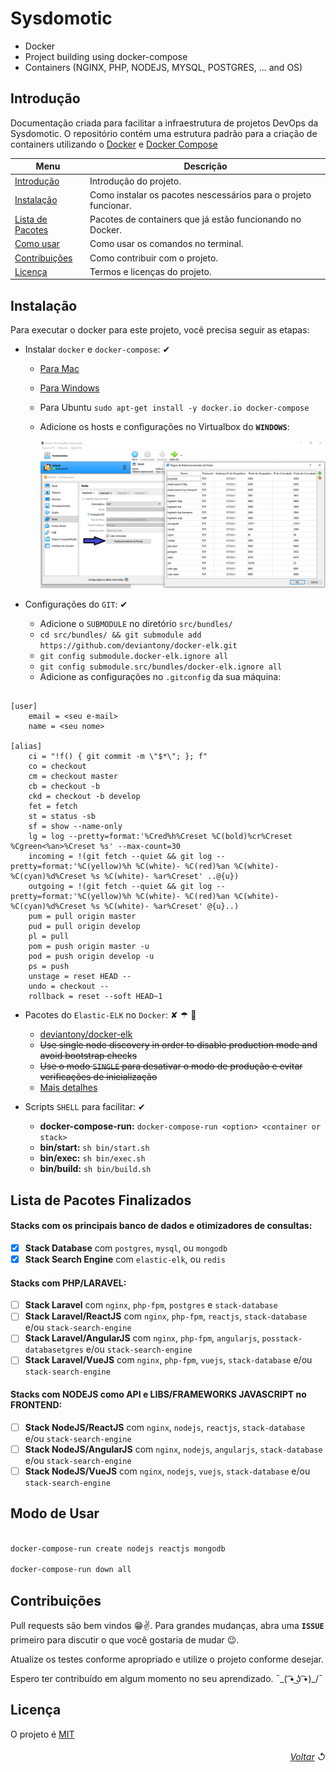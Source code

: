 

# Sysdomotic
* Docker
* Project building using docker-compose
* Containers (NGINX, PHP, NODEJS, MYSQL, POSTGRES, ... and OS)

## Introdução

Documentação criada para facilitar a infraestrutura de projetos DevOps da Sysdomotic. O repositório contém uma estrutura padrão para a criação de containers utilizando o [Docker](https://www.docker.com/get-started) e [Docker Compose](https://docs.docker.com/compose/)

| Menu                                               | Descrição                                                       |
| -------------------------------------------------- | --------------------------------------------------------------- |
| [Introdução](#introdução)                          | Introdução do projeto.                                          |
| [Instalação](#instalação)                          | Como instalar os pacotes nescessários para o projeto funcionar. |
| [Lista de Pacotes](#lista-de-pacotes-finalizados)  | Pacotes de containers que já estão funcionando no Docker.       |
| [Como usar](#modo-de-usar)                         | Como usar os comandos no terminal.                              |
| [Contribuições](#contribuições)                    | Como contribuir com o projeto.                                  |
| [Licença](#licença)                                | Termos e licenças do projeto.                                   |

## Instalação

Para executar o docker para este projeto, você precisa seguir as etapas:

+ Instalar `docker` e `docker-compose`: ✔
     * [Para Mac](https://www.docker.com/docker-mac)
     * [Para Windows](https://www.docker.com/docker-windows)
     * Para Ubuntu ```sudo apt-get install -y docker.io docker-compose```
     * Adicione os hosts e configurações no Virtualbox do **`WINDOWS`**:
     
         ![Screenshot](storage/images/docker-virtualbox-conf-windows.png)

+ Configurações do `GIT`: ✔
     * Adicione o `SUBMODULE` no diretório `src/bundles/`
     * ```cd src/bundles/ && git submodule add https://github.com/deviantony/docker-elk.git```
     * ```git config submodule.docker-elk.ignore all```
     * ```git config submodule.src/bundles/docker-elk.ignore all```
     * Adicione as configurações no `.gitconfig` da sua máquina:

```text

[user]
	email = <seu e-mail>
	name = <seu nome>

[alias]
    ci = "!f() { git commit -m \"$*\"; }; f"
    co = checkout
    cm = checkout master
    cb = checkout -b
    ckd = checkout -b develop
    fet = fetch 
    st = status -sb
    sf = show --name-only
    lg = log --pretty=format:'%Cred%h%Creset %C(bold)%cr%Creset %Cgreen<%an>%Creset %s' --max-count=30
    incoming = !(git fetch --quiet && git log --pretty=format:'%C(yellow)%h %C(white)- %C(red)%an %C(white)- %C(cyan)%d%Creset %s %C(white)- %ar%Creset' ..@{u})
    outgoing = !(git fetch --quiet && git log --pretty=format:'%C(yellow)%h %C(white)- %C(red)%an %C(white)- %C(cyan)%d%Creset %s %C(white)- %ar%Creset' @{u}..)
    pum = pull origin master
    pud = pull origin develop
    pl = pull
    pom = push origin master -u
    pod = push origin develop -u
    ps = push
    unstage = reset HEAD --
    undo = checkout --
    rollback = reset --soft HEAD~1

```

+ Pacotes do `Elastic-ELK` no `Docker`: ✘ ☂ 📌
     * [deviantony/docker-elk](https://github.com/deviantony/docker-elk)
     * ~~Use single node discovery in order to disable production mode and avoid bootstrap checks~~
     * ~~Use o modo `SINGLE` para desativar o modo de produção e evitar verificações de inicialização~~
     * [Mais detalhes](https://www.elastic.co/guide/en/elasticsearch/reference/current/bootstrap-checks.html)

+ Scripts `SHELL` para facilitar: ✔
     * **docker-compose-run:** ```docker-compose-run <option> <container or stack>```
     * **bin/start:** ```sh bin/start.sh```
     * **bin/exec:** ```sh bin/exec.sh```
     * **bin/build:** ```sh bin/build.sh```

## Lista de Pacotes Finalizados

#### Stacks com os principais banco de dados e otimizadores de consultas:
- [x] **Stack Database** com `postgres`, `mysql`, ou `mongodb`
- [x] **Stack Search Engine** com `elastic-elk`, ou `redis`

#### Stacks com PHP/LARAVEL:
- [ ] **Stack Laravel** com `nginx`, `php-fpm`, `postgres` e `stack-database`
- [ ] **Stack Laravel/ReactJS** com `nginx`, `php-fpm`, `reactjs`, `stack-database` e/ou `stack-search-engine`
- [ ] **Stack Laravel/AngularJS** com `nginx`, `php-fpm`, `angularjs`, `posstack-databasetgres` e/ou `stack-search-engine`
- [ ] **Stack Laravel/VueJS** com `nginx`, `php-fpm`, `vuejs`, `stack-database` e/ou `stack-search-engine`

#### Stacks com NODEJS como API e LIBS/FRAMEWORKS JAVASCRIPT no FRONTEND:
- [ ] **Stack NodeJS/ReactJS** com `nginx`, `nodejs`, `reactjs`, `stack-database` e/ou `stack-search-engine`
- [ ] **Stack NodeJS/AngularJS** com `nginx`, `nodejs`, `angularjs`, `stack-database` e/ou `stack-search-engine`
- [ ] **Stack NodeJS/VueJS** com `nginx`, `nodejs`, `vuejs`, `stack-database` e/ou `stack-search-engine`

## Modo de Usar

```bash

docker-compose-run create nodejs reactjs mongodb

docker-compose-run down all

```

## Contribuições

Pull requests são bem vindos 😁✌. Para grandes mudanças, abra uma **`ISSUE`** primeiro para discutir o que você gostaria de mudar 😉.

Atualize os testes conforme apropriado e utilize o projeto conforme desejar.

Espero ter contribuído em algum momento no seu aprendizado.  ¯\_( ͡• ͜ʖ ͡•)_/¯

## Licença

O projeto é [MIT](https://choosealicense.com/licenses/mit/)

###### <div align="right">[Voltar](#sysdomotic) ↺</div>
